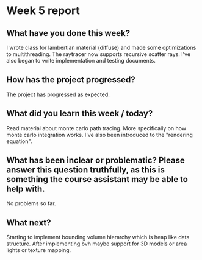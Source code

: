 # Week 5 report

## What have you done this week?
I wrote class for lambertian material (diffuse) and 
made some optimizations to multithreading. The raytracer 
now supports recursive scatter rays. I've also began to 
write implementation and testing documents. 
## How has the project progressed?
The project has progressed as expected. 

## What did you learn this week / today?
Read material about monte carlo path tracing. More 
specifically on how monte carlo integration works. 
I've also been introduced to the "rendering equation".


## What has been inclear or problematic? Please answer this question truthfully, as this is something the course assistant may be able to help with.
No problems so far.

## What next?
Starting to implement bounding volume hierarchy 
which is heap like data structure. After implementing 
bvh maybe support for 3D models or area lights or
texture mapping.